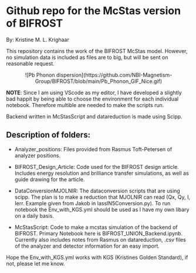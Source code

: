 # Github repo for the McStas version of BIFROST

 By: Kristine M. L. Krighaar 

This repository contains the work of the BIFROST McStas model. However, no simulation data is included as files are to big, but will be sent on reasonable request. 

<p align="center">
![Pb Phonon dispersion](https://github.com/NBI-Magnetism-Group/BIFROST/blob/main/Pb_Phonon_GIF_Nice.gif)
</p>

 **NOTE**: Since I am using VScode as my editor, I have developed a slightly bad happit by being able to choose the environment for each individual notebook. Therefore multible are needed to make the scripts run. 

 Backend written in McStasScript and datareduction is made using Scipp. 
 
 ## Description of folders:
 
 - Analyzer_positions: Files provided from Rasmus Toft-Petersen of analyzer positions.
 
 - BIFROST_Design_Article: Code used for the BIFROST design article. Includes energy resolution and brilliance transfer simulations, as well as guide drawing for the article. 

 - DataConversionMJOLNIR: The dataconversion scripts that are using scipp. The plan is to make a reduction that MJOLNIR can read (Qx, Qy, I, Ierr. Example given from Jakob in lassIN5Conversion.py). To run notebook the Env_with_KGS.yml should be used as I have my own libary on a daily basis. 
 
 - McStasScript: Code to make a mcstas simulation of the backend of BIFROST. Primary Notebook here is BIFROST_UNION_Backend.ipynb. Currently also includes notes from Rasmus on datareduction, .csv files of the  analyzer and detector information for an easy import.  

 Hope the Env_with_KGS.yml works with KGS (Kristines Golden Standard), if not, please let me know. 
